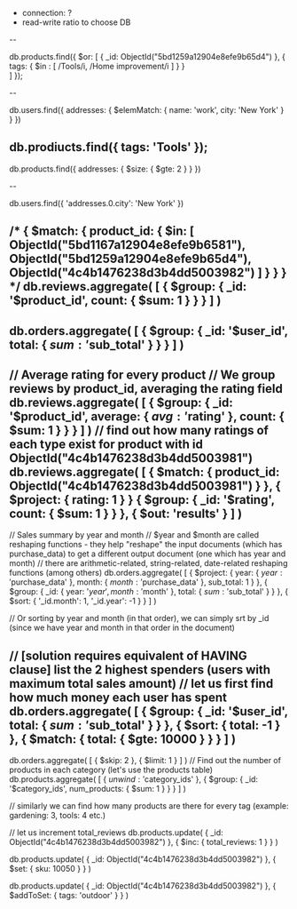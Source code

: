 - connection: ?
- read-write ratio to choose DB

--

db.products.find({
    $or: [
        { _id: ObjectId("5bd1259a12904e8efe9b65d4") },
        {
            tags: {
                $in : [
                    /Tools/i,
                    /Home improvement/i
                ]
            }
        }  
    ]
});

--

db.users.find({
    addresses: {
        $elemMatch: {
            name: 'work',
            city: 'New York'
        }
    }
})

db.prodiucts.find({
    tags: 'Tools'
});
--
db.products.find({
    addresses: {
        $size: {
            $gte: 2
        }
    }
})

--

db.users.find({
    'addresses.0.city': 'New York'
})

/*
{
            $match: {
                product_id: {
                    $in: [
                        ObjectId("5bd1167a12904e8efe9b6581"),
                        ObjectId("5bd1259a12904e8efe9b65d4"),
                        ObjectId("4c4b1476238d3b4dd5003982")
                    ]
                }
            }
        }
*/
db.reviews.aggregate(
    [
        {
            $group: {
                _id: '$product_id',
                count: {
                    $sum: 1
                }
            }
        }
    ]
)
--
db.orders.aggregate(
    [
        {
            $group: {
                _id: '$user_id',
                total: {
                    $sum: '$sub_total'
                }
            }
        }
    ]
)
--
// Average rating for every product
// We group reviews by product_id, averaging the rating field
db.reviews.aggregate(
    [
        {
            $group: {
                _id: '$product_id',
                average: {
                    $avg: '$rating'
                },
                count: {
                    $sum: 1
                }
            }
        }
    ]
)
// find out how many ratings of each type exist for product with id ObjectId("4c4b1476238d3b4dd5003981")
db.reviews.aggregate(
    [
        {
            $match: {
                product_id: ObjectId("4c4b1476238d3b4dd5003981")
            }
        },
        {
            $project: {
                rating: 1
            }
        }
        {
            $group: {
                _id: '$rating',
                count: {
                    $sum: 1
                }
            }
        },
        {
            $out: 'results'
        }
    ]
)
--
// Sales summary by year and month
// $year and $month are called reshaping functions - they help "reshape" the input documents (which has purchase_data) to get a different output document (one which has year and month)
// there are arithmetic-related, string-related, date-related reshaping functions (among others)
db.orders.aggregate(
    [
        {
            $project: {
                year: {
                    $year: '$purchase_data'
                },
                month: {
                    $month: '$purchase_data'
                },
                sub_total: 1
            }
        },
        {
            $group: {
                _id: {
                    year: '$year',
                    month: '$month'
                },
                total: {
                    $sum: '$sub_total'
                }
            }
        },
        {
            $sort: {
                '_id.month': 1,
                '_id.year': -1
            }
        }
    ]
)

// Or sorting by year and month (in that order), we can simply srt by _id (since we have year and month in that order in the document)

// [solution requires equivalent of HAVING clause] list the 2 highest spenders (users with maximum total sales amount)
// let us first find how much money each user has spent
db.orders.aggregate(
    [
        {
            $group: {
                _id: '$user_id',
                total: {
                    $sum: '$sub_total'
                }
            }
        },
        {
            $sort: {
                total: -1
            }
        },
        {
            $match: {
                total: {
                    $gte: 10000
                }
            }
        }
    ]
)
--
db.orders.aggregate(
    [
        {
            $skip: 2
        },
        {
            $limit: 1
        }
    ]
)
// Find out the number of products in each category (let's use the products table)
db.products.aggregate(
    [
        {
            $unwind: '$category_ids'
        },
        {
            $group: {
                _id: '$category_ids',
                num_products: {
                    $sum: 1
                }
            }
        }
    ]
)

// similarly we can find how many products are there for every tag (example: gardening: 3, tools: 4 etc.)

// let us increment total_reviews
db.products.update(
    {
        _id: ObjectId("4c4b1476238d3b4dd5003982")
    },
    {
        $inc: {
            total_reviews: 1
        }
    }
)

db.products.update(
    {
        _id: ObjectId("4c4b1476238d3b4dd5003982")
    },
    {
        $set: {
            sku: 10050
        }
    }
)

db.products.update(
    {
        _id: ObjectId("4c4b1476238d3b4dd5003982")
    },
    {
        $addToSet: {
            tags: 'outdoor'
        }
    }
)

